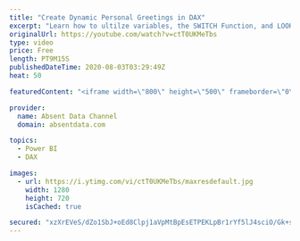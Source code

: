 ```yaml
---
title: "Create Dynamic Personal Greetings in DAX"
excerpt: "Learn how to ultilze variables, the SWITCH Function, and LOOKUPVALUE to create a dynamic personal greeting on each report that could make someone's day"
originalUrl: https://youtube.com/watch?v=ctT0UKMeTbs
type: video
price: Free
length: PT9M15S
publishedDateTime: 2020-08-03T03:29:49Z
heat: 50

featuredContent: "<iframe width=\"800\" height=\"500\" frameborder=\"0\" src=\"https://www.youtube.com/embed/ctT0UKMeTbs\" allow=\"accelerometer; autoplay; encrypted-media; gyroscope; picture-in-picture\" allowfullscreen></iframe>"

provider:
  name: Absent Data Channel
  domain: absentdata.com

topics:
  - Power BI
  - DAX

images:
  - url: https://i.ytimg.com/vi/ctT0UKMeTbs/maxresdefault.jpg
    width: 1280
    height: 720
    isCached: true

secured: "xzXrEVeS/dZo1SbJ+oEd8Clpj1aVpMtBpEsETPEKLpBr1rYf5lJ4sciO/Gk+sG4+WO7UW75zX6vq4N3krNZ7ffhiRTsp/GnILI8PZDiKbglQuCLrDvNSXFnfGMMjE2/X1IpwmNcsyAZFMzk62kkV5bx7+l6D0nyz7TjVV0o/NR9F0SCGR9C2T5Gr4rW0/F7ZTRBYTJqexHzJPAwLkoCI6coYfUCurLBlXMxNizSSb+w/QppgT4ExBhjzpm07w3RbMwBSWRKPkwFPbYraIPcgCjLDS2L5JudKl27e8hrnheP9iFQzhZSWlKCskSCi4QGZE0Gqd5H4vjAfB/rDHPQCoiBlgEfH1P0yjGu+LLDWAwgokCGUCbkCS4NLnfndDZUz0wI5APP5SBzkW3nILA74vV4NM/XqcAmjeqk5kRFddCQ=;n69mSUhflJpbsA1qd7C9Fg=="
---
```


